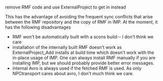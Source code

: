 remove RMF code and use ExternalProject to get in instead

This has the advantage of avoiding the frequent sync conflicts that arise between the RMF repository and the copy of RMF in IMP. At the moment, it has the following disadvantages
- RMF won't be automatically built with a scons build-- I don't think we care
- installation of the internally built RMF doesn't work as ExternalProject_Add installs at build time which doesn't work with the in-place usage of IMP. One can always install RMF manually if you are installing IMP, but we should probably provide better error messages.
- internal Avro is always used if the fetched RMF is used. As only NPCtransport cares about avro, I don't much think we care.